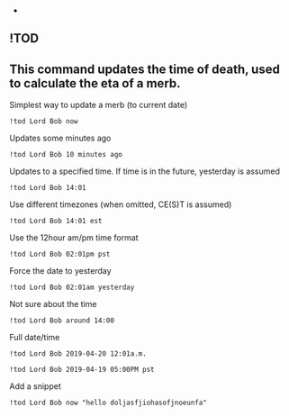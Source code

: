 -
**!TOD**
-
This command updates the time of death, used to calculate the eta of a merb.
-
Simplest way to update a merb (to current date)
```
!tod Lord Bob now
```
Updates some minutes ago
```
!tod Lord Bob 10 minutes ago
```
Updates to a specified time. If time is in the future, yesterday is assumed
```
!tod Lord Bob 14:01
```
Use different timezones (when omitted, CE(S)T is assumed)
```
!tod Lord Bob 14:01 est
```
Use the 12hour am/pm time format
```
!tod Lord Bob 02:01pm pst
```
Force the date to yesterday
```
!tod Lord Bob 02:01am yesterday
```
Not sure about the time
```
!tod Lord Bob around 14:00
```
Full date/time
```
!tod Lord Bob 2019-04-20 12:01a.m.
```
```
!tod Lord Bob 2019-04-19 05:00PM pst
```
Add a snippet
```
!tod Lord Bob now "hello doljasfjiohasofjnoeunfa"
```